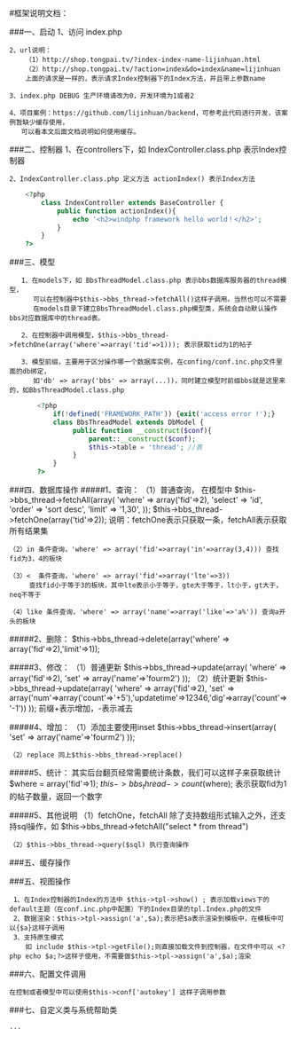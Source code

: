 #框架说明文档：


###一、启动
	1、访问 index.php
	
	2、url说明：
		（1）http://shop.tongpai.tv/?index-index-name-lijinhuan.html
		（2）http://shop.tongpai.tv/?action=index&do=index&name=lijinhuan
 		上面的请求是一样的，表示请求Index控制器下的Index方法，并且带上参数name
 		
	3、index.php DEBUG 生产环境请改为0，开发环境为1或者2
	
	4、项目案例：https://github.com/lijinhuan/backend，可参考此代码进行开发，该案例暂缺少缓存使用，
	   可以看本文后面文档说明如何使用缓存。

	
###二、控制器
	1、在controllers下，如 IndexController.class.php 表示Index控制器

	2、IndexController.class.php 定义方法 actionIndex() 表示Index方法
```php
 	<?php
		class IndexController extends BaseController {
			public function actionIndex(){
				echo '<h2>windphp framework hello world！</h2>';
			}
		}
	?>
```
        
        
###三、模型

	   1、在models下，如 BbsThreadModel.class.php 表示bbs数据库服务器的thread模型，
	      可以在控制器中$this->bbs_thread->fetchAll()这样子调用。当然也可以不需要
	      在models目录下建立BbsThreadModel.class.php模型类，系统会自动默认操作bbs对应数据库中的thread表。
	   
	   2、在控制器中调用模型，$this->bbs_thread->fetchOne(array('where'=>array('tid'=>1))); 表示获取tid为1的帖子
	   
	   3、模型前缀，主要用于区分操作哪一个数据库实例，在confing/conf.inc.php文件里面的db绑定，
	      如'db' => array('bbs' => array(...))，同时建立模型时前缀bbs就是这里来的，如BbsThreadModel.class.php
```php
	   <?php
		   if(!defined('FRAMEWORK_PATH')) {exit('access error !');}
		   class BbsThreadModel extends DbModel {
				public function __construct($conf){
					parent::__construct($conf);
					$this->table = 'thread'; //表
				}
		   }
	   ?>
```	   
	   
	   
###四、数据库操作
#####1、查询：
	（1）普通查询， 在模型中 
                $this->bbs_thread->fetchAll(array(
				'where' => array('fid'=>2),
				'select' => 'id',
				'order' => 'sort desc',
				'limit' => '1,30',
		 ));
		 $this->bbs_thread->fetchOne(array('tid'=>2));
		 说明：fetchOne表示只获取一条，fetchAll表示获取所有结果集
		 
	（2）in 条件查询，'where' => array('fid'=>array('in'=>array(3,4))) 查找fid为3，4的板块
	
	（3）<  条件查询，'where' => array('fid'=>array('lte'=>3))
	     查找fid小于等于3的板块，其中lte表示小于等于，gte大于等于，lt小于，gt大于，neq不等于
	
	（4）like 条件查询，'where' => array('name'=>array('like'=>'a%')) 查询a开头的板块
       
#####2、删除：
	$this->bbs_thread->delete(array('where' => array('fid'=>2),'limit'=>1)); 
		
#####3、修改：
	（1）普通更新
		$this->bbs_thread->update(array(
				'where' => array('fid'=>2),
				'set' => array('name'=>'fourm2')
		 ));
	（2）统计更新
		$this->bbs_thread->update(array(
				'where' => array('fid'=>2),
				'set' => array('num'=>array('count'=>'+5'),'updatetime'=>12346,'dig'=>array('count'=>'-1'))
		 ));
		前缀+表示增加，-表示减去
		 
#####4、增加：
	（1）添加主要使用inset
		$this->bbs_thread->insert(array(
				'set' => array('name'=>'fourm2')
		 ));
		 
	（2）replace 同上$this->bbs_thread->replace()

#####5、统计：
	其实后台翻页经常需要统计条数，我们可以这样子来获取统计
	$where = array('fid'=>1);
	$this->bbs_thread->count($where);
	表示获取fid为1的帖子数量，返回一个数字

#####5、其他说明
	（1）fetchOne，fetchAll 除了支持数组形式输入之外，还支持sql操作，如 $this->bbs_thread->fetchAll("select * from thread")

	（2）$this->bbs_thread->query($sql) 执行查询操作
	  
	  
###五、缓存操作

	  
###五、视图操作

	 1、在Index控制器的Index的方法中 $this->tpl->show() ; 表示加载views下的default主题（在conf.inc.php中配置）下的Index目录的tpl.Index.php的文件
	 2、数据渲染：$this->tpl->assign('a',$a);表示把$a表示渲染到模板中，在模板中可以{$a}这样子调用
	 3、支持原生模式
		如 include $this->tpl->getFile();则直接加载文件到控制器，在文件中可以 <?php echo $a;?>这样子使用，不需要做$this->tpl->assign('a',$a);渲染
		
		
###六、配置文件调用

	在控制或者模型中可以使用$this->conf['autokey'] 这样子调用参数
	

###七、自定义类与系统帮助类

	...
		

		 
		
	   
